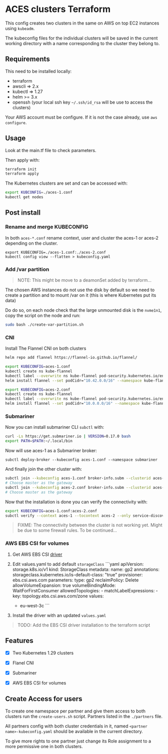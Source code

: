 # ACES clusters Terraform

This config creates two clusters in the same on AWS on top EC2 instances using `kubeadm`.

The kubeconfig files for the individual clusters will be saved in the current working directory with a name corresponding to the cluster they belong to.

## Requirements

This need to be installed locally:
- terraform
- awscli => 2.x
- kubectl => 1.27
- helm >= 3.x
- openssh (your local ssh key `~/.ssh/id_rsa` will be use to access the clusters)

Your AWS account must be configure. If it is not the case already, use `aws configure`.

## Usage

Look at the main.tf file to check parameters.

Then apply with:
```sh
terraform init
terraform apply
```
The Kubernetes clusters are set and can be accessed with:
```sh
export KUBCONFIG=./aces-1.conf
kubectl get nodes
```

## Post install

### Rename and merge KUBECONFIG

In both `aces-*.conf` rename context, user and cluster the aces-1 or aces-2
depending on the cluster.
```
export KUBECONFIG=./aces-1.conf:./aces-2.conf
kubectl config view --flatten > kubeconfig.yaml
```

### Add /var partition

> NOTE: This might be move to a deamonSet added by terraform...

The chosen AWS instances do not use the disk by default so we need to create a partition and to mount /var on it (this is where Kubernetes put its data)

Do do so, on each node check that the large unmounted disk is the `nvme1n1`, copy the script on the node and run:
```sh
sudo bash ./create-var-partition.sh
```

### CNI

Install The Flannel CNI on both clusters
```sh
helm repo add flannel https://flannel-io.github.io/flannel/

export KUBECONFIG=aces-1.conf
kubectl create ns kube-flannel
kubectl label --overwrite ns kube-flannel pod-security.kubernetes.io/enforce=privileged
helm install flannel --set podCidr="10.42.0.0/16" --namespace kube-flannel flannel/flannel

export KUBECONFIG=aces-2.conf
kubectl create ns kube-flannel
kubectl label --overwrite ns kube-flannel pod-security.kubernetes.io/enforce=privileged
helm install flannel --set podCidr="10.0.0.0/16" --namespace kube-flannel flannel/flannel
```

### Submariner

Now you can install submariner CLI `subctl` with:
```sh
curl -Ls https://get.submariner.io | VERSION=0.17.0 bash
export PATH=$PATH:~/.local/bin
```

Now will use aces-1 as a Submariner broker:
```
subctl deploy-broker --kubeconfig aces-1.conf --namespace submariner
```

And finally join the other cluster with:
```sh
subctl join --kubeconfig aces-1.conf broker-info.subm --clusterid aces-1
# Choose master as the gateway
subctl join --kubeconfig aces-2.conf broker-info.subm --clusterid aces-2
# Choose master as the gateway
```

Now that the installation is done you can verify the connectivity with:
```sh
export KUBECONFIG=aces-1.conf:aces-2.conf
subctl verify --context aces-1 --tocontext aces-2 --only service-discovery,connectivity --verbose
```

> FIXME: The connectivity between the cluster is not working yet. Might be due
> to some firewall rules. To be continued...


### AWS EBS CSI for volumes
  1. Get AWS EBS CSI [driver](https://github.com/kubernetes-sigs/aws-ebs-csi-driver/blob/master/docs/install.md)
  2. Edit values.yaml to add default `storageClass`
    ```yaml
    apiVersion: storage.k8s.io/v1
    kind: StorageClass
    metadata:
    name: gp2
    annotations:
        storageclass.kubernetes.io/is-default-class: "true"
    provisioner: ebs.csi.aws.com
    parameters:
    type: gp2
    reclaimPolicy: Delete
    allowVolumeExpansion: true
    volumeBindingMode: WaitForFirstConsumer
    allowedTopologies:
    - matchLabelExpressions:
    - key: topology.ebs.csi.aws.com/zone
        values:
        - eu-west-3c
    ```

  3. Install the driver with an updated `values.yaml`

> TODO: Add the EBS CSI driver installation to the terraform script
## Features

- [X] Two Kubernetes 1.29 clusters
- [X] Flanel CNI
- [X] Submariner
- [X] AWS EBS CSI for volumes 


## Create Access for users

To create one namespace per partner and give them access to both clusters run the `create-users.sh` script.
Partners listed in the `./partners` file.

All partners config with both cluster credentials in it, named `<partner name>-kubeconfig.yaml` should be available in the current directory.

To give more rights to one partner just change its Role assignment to a more permissive one in both clusters.

